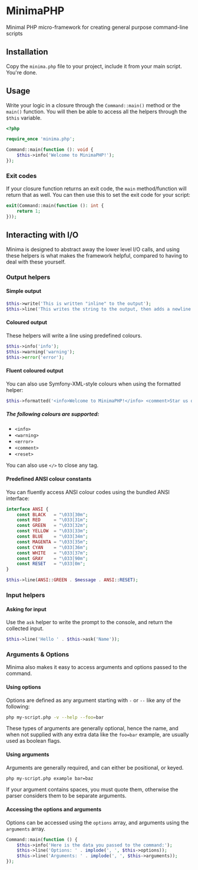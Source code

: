 # MinimaPHP

Minimal PHP micro-framework for creating general purpose command-line scripts

## Installation

Copy the `minima.php` file to your project, include it from your main script. You're done.

## Usage

Write your logic in a closure through the `Command::main()` method or the `main()` function. You will then be able to access all the helpers through the `$this` variable.

```php
<?php

require_once 'minima.php';

Command::main(function (): void {
    $this->info('Welcome to MinimaPHP!');
});
```

### Exit codes

If your closure function returns an exit code, the `main` method/function will return that as well. You can then use this to set the exit code for your script:

```php
exit(Command::main(function (): int {
    return 1;
}));
```

## Interacting with I/O

Minima is designed to abstract away the lower level I/O calls, and using these helpers is what makes the framework helpful, compared to having to deal with these yourself.


### Output helpers

#### Simple output

```php
$this->write('This is written "inline" to the output');
$this->line('This writes the string to the output, then adds a newline.');
```

#### Coloured output

These helpers will write a line using predefined colours.

```php
$this->info('info');
$this->warning('warning');
$this->error('error');
```

#### Fluent coloured output

You can also use Symfony-XML-style colours when using the formatted helper:

```php
$this->formatted('<info>Welcome to MinimaPHP!</info> <comment>Star us on GitHub?</comment>');
```

##### The following colours are supported:

- `<info>`
- `<warning>`
- `<error>`
- `<comment>`
- `<reset>`

You can also use `</>` to close any tag.

#### Predefined ANSI colour constants

You can fluently access ANSI colour codes using the bundled ANSI interface:

```php
interface ANSI {
    const BLACK   = "\033[30m";
    const RED     = "\033[31m";
    const GREEN   = "\033[32m";
    const YELLOW  = "\033[33m";
    const BLUE    = "\033[34m";
    const MAGENTA = "\033[35m";
    const CYAN    = "\033[36m";
    const WHITE   = "\033[37m";
    const GRAY    = "\033[90m";
    const RESET   = "\033[0m";
}

$this->line(ANSI::GREEN . $message . ANSI::RESET);
```

### Input helpers

#### Asking for input

Use the `ask` helper to write the prompt to the console, and return the collected input.

```php
$this->line('Hello ' . $this->ask('Name'));
```

### Arguments & Options

Minima also makes it easy to access arguments and options passed to the command.

#### Using options

Options are defined as any argument starting with `-` or `--` like any of the following:

```bash
php my-script.php -v --help --foo=bar
```

These types of arguments are generally optional, hence the name, and when not supplied with any extra data like the `foo=bar` example, are usually used as boolean flags.

#### Using arguments

Arguments are generally required, and can either be positional, or keyed.

```bash
php my-script.php example bar=baz
```

If your argument contains spaces, you must quote them, otherwise the parser considers them to be separate arguments.

#### Accessing the options and arguments

Options can be accessed using the `options` array, and arguments using the `arguments` array.

```php
Command::main(function () {
    $this->info('Here is the data you passed to the command:');
    $this->line('Options: ' . implode(', ', $this->options));
    $this->line('Arguments: ' . implode(', ', $this->arguments));
});
```
